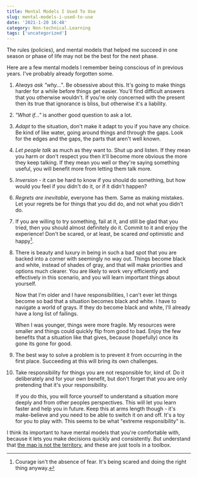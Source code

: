 ```yaml
---
title: Mental Models I Used To Use
slug: mental-models-i-used-to-use
date: '2021-1-20 16:48'
category: Non-technical.Learning
tags: ['uncategorized']
---
```


The rules (policies), and mental models that helped me
succeed in one season or phase of life may not be the best for the next phase.

Here are a few mental models I remember being conscious of in previous years.
I've probably already forgotten some.

1.  _Always ask "why..."_. Be obsessive about this. It's going to make things
    harder for a while before things get easier. You'll find difficult answers
    that you otherwise wouldn't. If you're only concerned with the present then
    its true that ignorance is bliss, but otherwise it's a liability.

2.  _"What if..."_ is another good question to ask a lot.

3.  _Adapt_ to the situation, don't make it adapt to you if you have any
    choice. Be kind of like water, going around things and through the gaps.
    Look for the edges and the gaps, the parts that aren't well known.

4.  _Let people talk_ as much as they want to. Shut up and listen. If they
    mean you harm or don't respect you then it'll become more obvious the more
    they keep talking. If they mean you well or they're saying something
    useful, you will benefit more from letting them talk more.

5.  _Inversion_ - it can be hard to know if you should do something, but how
    would you feel if you didn't do it, or if it didn't happen?

6.  _Regrets are inevitable_, everyone has them. Same as making mistakes. Let
    your regrets be for things that you did do, and not what you didn't do.

7.  If you are willing to try something, fail at it, and still be glad that you
    tried, then you should almost definitely do it. Commit to it and enjoy the
    experience! Don't be scared, or at least, be scared _and_ optimistic and
    happy[^2].

8.  There is beauty and luxury in being in such a bad spot that you are backed
    into a corner with seemingly no way out. Things become black and white,
    instead of shades of gray, and that will make priorities and options much
    clearer. You are likely to work very efficiently and effectively in this
    scenario, and you will learn important things about yourself.

    Now that I'm older and I have responsibilities, I can't ever let things
    become so bad that a situation becomes black and white. I have to
    navigate a world of grays. If they do become black and white, I'll
    already have a long list of failings.

    When I was younger, things were more fragile. My resources were smaller and
    things could quickly flip from good to bad. Enjoy the few benefits that a
    situation like that gives, because (hopefully) once its gone its gone for
    good.

9.  The best way to solve a problem is to prevent it from occurring in the first
    place. Succeeding at this will bring its own challenges.

10. Take responsibility for things you are not responsible for, kind of. Do it
    deliberately and for your own benefit, but don't forget that you are only
    pretending that it's your responsibility.

    If you do this, you will force yourself to understand a situation more
    deeply and from other peoples perspectives. This will let you learn faster
    and help you in future. Keep this at arms length though - it's make-believe
    and you need to be able to switch it on and off. It's a toy for you to play
    with. This seems to be what "extreme responsibility" is.

I think its important to have mental models that you're comfortable with,
because it lets you make decisions quickly and consistently. But understand
that [the map is not the
territory](https://fs.blog/2015/11/map-and-territory/), and these are just
tools in a toolbox.

[^2]: Courage isn't the absence of fear. It's being scared and doing the right thing anyway.
